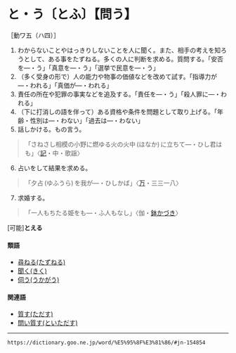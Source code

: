 # と・う〔とふ〕【問う】

［動ワ五（ハ四）］
1.  わからないことやはっきりしないことを人に聞く。また、相手の考えを知ろうとして、ある事をたずねる。多くの人に判断を求める。質問する。「安否を―・う」「真意を―・う」「選挙で民意を―・う」
2.  （多く受身の形で）人の能力や物事の価値などを改めて試す。「指導力が―・われる」「真価が―・われる」
3.  責任の所在や犯罪の事実などを追及する。「責任を―・う」「殺人罪に―・われる」
4.  （下に打消しの語を伴って）ある資格や条件を問題として取り上げる。「年齢・性別は―・わない」「過去は―・わない」
5.  話しかける。もの言う。    
>「さねさし相模の小野に燃ゆる火の火中 (ほなか) に立ちて―・ひし君はも」〈[記](https://dictionary.goo.ne.jp/word/%E5%8F%A4%E4%BA%8B%E8%A8%98/#jn-78628)・中・歌謡〉
6. 占いをして結果を求める。    
>「夕占 (ゆふうら) を我が―・ひしかば」〈[万](https://dictionary.goo.ne.jp/word/%E4%B8%87%E8%91%89%E9%9B%86_%28%E3%81%BE%E3%82%93%E3%82%88%E3%81%86%E3%81%97%E3%82%85%E3%81%86%29/#jn-210648)・三三一八〉
7. 求婚する。    
>「一人もちたる姫をも―・ふ人もなし」〈伽・[鉢かづき](https://dictionary.goo.ne.jp/word/%E9%89%A2%E3%81%8B%E3%81%A5%E3%81%8D/#jn-176824)〉
        

\[可能\]**とえる**

#### 類語

-   [尋ねる(たずねる)](https://dictionary.goo.ne.jp/word/%E5%B0%8B%E3%81%AD%E3%82%8B/#jn-136622)
-   [聞く(きく)](https://dictionary.goo.ne.jp/word/%E8%81%9E%E3%81%8F/#jn-51102)
-   [伺う(うかがう)](https://dictionary.goo.ne.jp/word/%E4%BC%BA%E3%81%86/#jn-18016)

#### 関連語

-   [質す(ただす)](https://dictionary.goo.ne.jp/word/%E8%B3%AA%E3%81%99/#jn-136771)
-   [問い質す(といただす)](https://dictionary.goo.ne.jp/word/%E5%95%8F%E3%81%84%E8%B3%AA%E3%81%99/#jn-154771)

---
`https://dictionary.goo.ne.jp/word/%E5%95%8F%E3%81%86/#jn-154854`